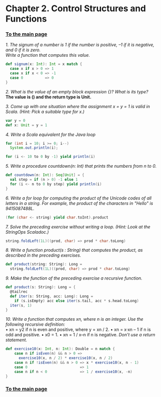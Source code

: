 # Chapter 2. Control Structures and Functions  

### [To the main page](/Scala-for-the-impatient)  

_1. The signum of a number is 1 if the number is positive, –1 if it is negative, and 0 if it is zero.  
Write a function that computes this value._  
```scala
def signum(x: Int): Int = x match {
  case x if x > 0 => 1
  case x if x < 0 => -1
  case 0          => 0
}
```    

_2. What is the value of an empty block expression {}? What is its type?_  
**The value is () and the return type is Unit.**

_3. Come up with one situation where the assignment x = y = 1 is valid in Scala. (Hint: Pick a
suitable type for x.)_  
```scala
var y = 0
def x: Unit = y = 1
```  

_4. Write a Scala equivalent for the Java loop_
```java
for (int i = 10; i >= 0; i--)  
  System.out.println(i);
```  
```scala
for (i <- 10 to 0 by -1) yield println(i)
```  

_5. Write a procedure countdown(n: Int) that prints the numbers from n to 0._  
```scala
def countdown(n: Int): Seq[Unit] = {
  val step = if (n > 0) -1 else 1
  for (i <- n to 0 by step) yield println(i)
}
```  

_6. Write a for loop for computing the product of the Unicode codes of all letters in a string. For
example, the product of the characters in "Hello" is 9415087488L._  
```scala
(for (char <- string) yield char.toInt).product
```

_7. Solve the preceding exercise without writing a loop. (Hint: Look at the StringOps Scaladoc.)_  
```scala
string.foldLeft(1L)((prod, char) => prod * char.toLong)
```

_8. Write a function product(s : String) that computes the product, as described in the preceding
exercises._  
```scala
def product(string: String): Long =
  string.foldLeft(1L)((prod, char) => prod * char.toLong)
```  

_9. Make the function of the preceding exercise a recursive function._  
```scala
def product(s: String): Long = {
  @tailrec
  def iter(s: String, acc: Long): Long =
    if (s.isEmpty) acc else iter(s.tail, acc * s.head.toLong)
  iter(s, 1)
}
```  

_10. Write a function that computes xn, where n is an integer. Use the following recursive definition:_  
• xn = y2 if n is even and positive, where y = xn / 2.
• xn = x·xn – 1 if n is odd and positive.
• x0 = 1.
• xn = 1 / x–n if n is negative.
_Don’t use a return statement._  
```scala
def exercise10(x: Int, n: Int): Double = n match {
    case n if isEven(n) && n > 0 =>
      exercise10(x, n / 2) * exercise10(x, n / 2)
    case n if !isEven(n) && n > 0 => x * exercise10(x, n - 1)
    case 0                        => 1
    case n if n < 0               => 1 / exercise10(x, -n)
}
```  

### [To the main page](/Scala-for-the-impatient)
